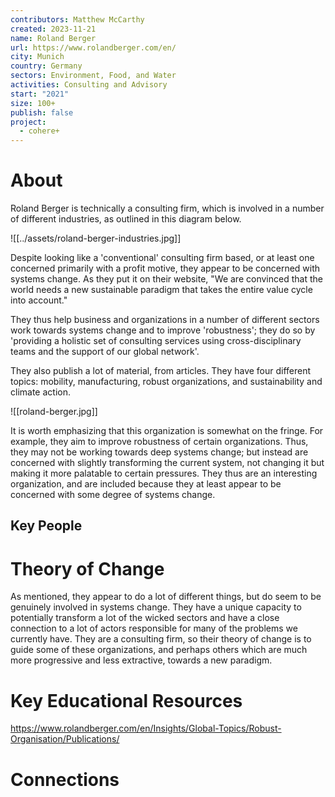 ```yaml
---
contributors: Matthew McCarthy
created: 2023-11-21
name: Roland Berger
url: https://www.rolandberger.com/en/
city: Munich
country: Germany
sectors: Environment, Food, and Water
activities: Consulting and Advisory
start: "2021"
size: 100+
publish: false
project:
  - cohere+
---
```


# About

Roland Berger is technically a consulting firm, which is involved in a number of different industries, as outlined in this diagram below. 

![[../assets/roland-berger-industries.jpg]]

Despite looking like a 'conventional' consulting firm based, or at least one concerned primarily with a  profit motive, they appear to be concerned with systems change. As they put it on their website, "We are convinced that the world needs a new sustainable paradigm that takes the entire value cycle into account."

They thus help business and organizations in a number of different sectors work towards systems change and to improve 'robustness'; they do so by 'providing a holistic set of consulting services using cross-disciplinary teams and the support of our global network'. 

They also publish a lot of material, from articles. They have four different topics: mobility, manufacturing, robust organizations, and sustainability and climate action. 


![[roland-berger.jpg]]

It is worth emphasizing that this organization is somewhat on the fringe. For example, they aim to improve robustness of certain organizations. Thus, they may not be working towards deep systems change; but instead are concerned with slightly transforming the current system, not changing it but making it more palatable to certain pressures. They thus are an interesting organization, and are included because they at least appear to be concerned with some degree of systems change.
## Key People


# Theory of Change

As mentioned, they appear to do a lot of different things, but do seem to be genuinely involved in systems change. They have a unique capacity to potentially transform a lot of the wicked sectors and have a close connection to a lot of actors responsible for many of the problems we currently have. They are a consulting firm, so their theory of change is to guide some of these organizations, and perhaps others which are much more progressive and less extractive, towards a new paradigm. 
# Key Educational Resources

https://www.rolandberger.com/en/Insights/Global-Topics/Robust-Organisation/Publications/
# Connections



